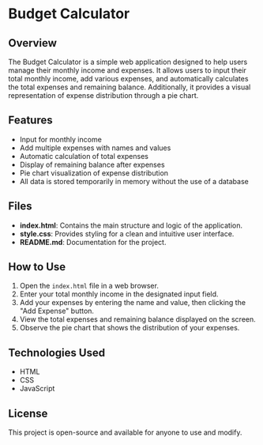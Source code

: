 # Budget Calculator

## Overview
The Budget Calculator is a simple web application designed to help users manage their monthly income and expenses. It allows users to input their total monthly income, add various expenses, and automatically calculates the total expenses and remaining balance. Additionally, it provides a visual representation of expense distribution through a pie chart.

## Features
- Input for monthly income
- Add multiple expenses with names and values
- Automatic calculation of total expenses
- Display of remaining balance after expenses
- Pie chart visualization of expense distribution
- All data is stored temporarily in memory without the use of a database

## Files
- **index.html**: Contains the main structure and logic of the application.
- **style.css**: Provides styling for a clean and intuitive user interface.
- **README.md**: Documentation for the project.

## How to Use
1. Open the `index.html` file in a web browser.
2. Enter your total monthly income in the designated input field.
3. Add your expenses by entering the name and value, then clicking the "Add Expense" button.
4. View the total expenses and remaining balance displayed on the screen.
5. Observe the pie chart that shows the distribution of your expenses.

## Technologies Used
- HTML
- CSS
- JavaScript

## License
This project is open-source and available for anyone to use and modify.
